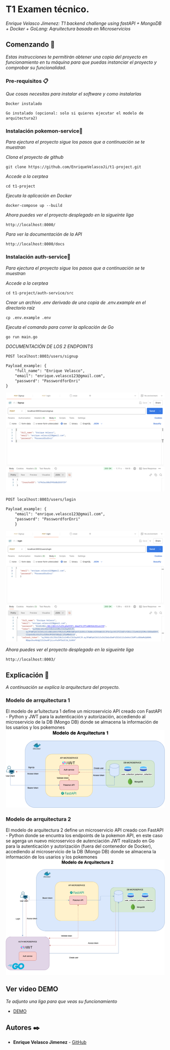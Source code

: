 # T1 Examen técnico.

_Enrique Velasco Jimenez: T1 backend challenge using fastAPI + MongoDB + Docker + GoLang:_
_Aqruitectura basada en Microservicios_


## Comenzando 🚀

_Estas instrucciones te permitirán obtener una copia del proyecto en funcionamiento en tu máquina para que puedas instanciar el proyecto y comprobar su funcionalidad._


### Pre-requisitos 📋

_Que cosas necesitas para instalar el software y como instalarlas_

```
Docker instalado
```
```
Go instalado (opcional: solo si quieres ejecutar el modelo de arquitectura2)
```
### Instalación pokemon-service🔧

_Para ejectura el proyecto sigue los pasos que a continuación se te muestran_

_Clona el proyecto de github_

```
git clone https://github.com/EnriqueVelascoJi/t1-project.git
```

_Accede a la cerptea_

```
cd t1-project
```

_Ejecuta la aplicación en Docker_

```
docker-compose up --build
```


_Ahora puedes ver el proyecto desplegado en la sigueinte liga_

```
http://localhost:8000/
```

_Para ver la documentación de la API_

```
http://localhost:8000/docs

```

### Instalación auth-service🔧

_Para ejectura el proyecto sigue los pasos que a continuación se te muestran_


_Accede a la cerptea_

```
cd t1-project/auth-service/src
```

_Crear un archivo .env derivado de una copia de .env.example en el directorio raíz_

```
cp .env.example .env
```

_Ejecuta el comando para correr la aplicación de Go_

```
go run main.go
```

_DOCUMENTACIÓN DE LOS 2 ENDPOINTS_
```
POST localhost:8003/users/signup
```
```
Payload_example: {
    "full_name": "Enrique Velasco",
    "email": "enrique.velasco123@gmail.com",
    "password": "PasswordforEnri"
}
```
![alt text](assets-docs/imgs/endpoint1.png)

```
POST localhost:8003/users/login
```
```
Payload_example: {
    "email": "enrique.velasco123@gmail.com",
    "password": "PasswordforEnri"
    }
```
![alt text](assets-docs/imgs/endpoint2.png)


_Ahora puedes ver el proyecto desplegado en la sigueinte liga_

```
http://localhost:8003/
```

## Explicación 🚀

_A continuación se explica la arquitectura del proyecto._
### Modelo de arrquitectura 1
El modelo de ar1uitectura 1 define un microservicio API creado con FastAPI - Python y JWT para la autenticación y autorización, accediendo al microservicio de la DB (Mongo DB) donde se almacena la información de los usarios y los pokemones
![alt text](assets-docs/imgs/arquitectura1.png)


### Modelo de arrquitectura 2
El modelo de arquitectura 2 define un microservicio API creado con FastAPI - Python donde se encuntra los endpoints de la pokemon API, en este caso se agerga un nuevo microservico de autenciación JWT realizado en Go para la autenticación y autorización (fuera del contenedor de Docker), accediendo al microservicio de la DB (Mongo DB) donde se almacena la información de los usarios y los pokemones
![alt text](assets-docs/imgs/arquitectura2.png)


## Ver video DEMO 

_Te adjunto una liga para que veas su funcionamiento_

* [DEMO](https://drive.google.com/file/d/1HKagMB-g7gmxL65fwcTSr4xOtH04OLup/view?usp=drive_link)



## Autores ✒️

* **Enrique Velasco Jimenez** - [GitHub](https://github.com/EnriqueVelascoJi)